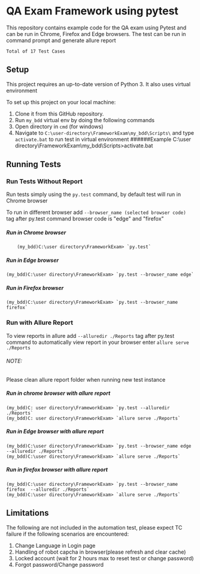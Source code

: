 # QA Exam Framework using pytest
This repository contains example code for the QA exam
using Pytest and can be run in Chrome, Firefox and Edge browsers.
The test can be run in command prompt and generate allure report
 
 `Total of 17 Test Cases`

## Setup
This project requires an up-to-date version of Python 3.
It also uses virtual environment

To set up this project on your local machine:
1. Clone it from this GitHub repository.
2. Run `my_bdd` virtual env by doing the following commands
3. Open directory in `cmd` (for windows)
4. Navigate to `C:\user-directory\FrameworkExam\my_bdd\Scripts\`
and type `activate.bat` to run test in virtual environment
######Example
    C:\user directory\FrameworkExam\my_bdd\Scripts>activate.bat

## Running Tests
### Run Tests Without Report
Run tests simply using the `py.test` command, by default test will run in Chrome browser

To run in different browser add `--browser_name (selected browser code)` tag after py.test command 
   browser code is "edge" and "firefox"
   
##### Run in Chrome browser
        (my_bdd)C:\user directory\FrameworkExam> `py.test`
	
##### Run in Edge browser
	(my_bdd)C:\user directory\FrameworkExam> `py.test --browser_name edge`
	
##### Run in Firefox browser
	(my_bdd)C:\user directory\FrameworkExam> `py.test --browser_name firefox`

### Run with Allure Report	
To view reports in allure add `--alluredir ./Reports` tag after py.test command
to automatically view report in your browser enter `allure serve ./Reports` 

###### NOTE:
Please clean allure report folder  when running new test instance  
   
##### Run in chrome browser with allure report
	(my_bdd)C: user directory\FrameworkExam> `py.test --alluredir ./Reports`
	(my_bdd)C: user directory\FrameworkExam> `allure serve ./Reports`
   
##### Run in Edge browser with allure report
	(my_bdd)C:\user directory\FrameworkExam> `py.test --browser_name edge --alluredir ./Reports`
	(my_bdd)C:\user directory\FrameworkExam> `allure serve ./Reports`
	
##### Run in firefox browser with allure report
	(my_bdd)C:\user directory\FrameworkExam> `py.test --browser_name firefox  --alluredir ./Reports`
	(my_bdd)C:\user directory\FrameworkExam> `allure serve ./Reports`



## Limitations
The following are not included in the automation test, please expect TC failure if the following scenarios are encountered:
1. Change Language in Login page
2. Handling of robot capcha in browser(please refresh and clear cache)
3. Locked account (wait for 2 hours max to reset test or change password)
4. Forgot password/Change password
